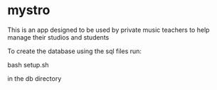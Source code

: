 mystro
======

This is an app designed to be used by private music teachers to help manage their studios and students

To create the database using the sql files run:

bash setup.sh

in the db directory
